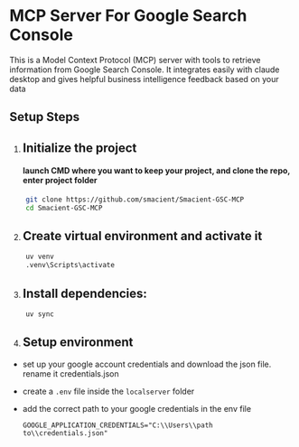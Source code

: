 # MCP Server For Google Search Console

This is a Model Context Protocol (MCP) server with tools to retrieve information from Google Search Console. It integrates easily with claude desktop and gives helpful business intelligence feedback based on your data

## Setup Steps

1.  ## Initialize the project 
    #### launch CMD where you want to keep your project, and clone the repo, enter project folder
```bash
    git clone https://github.com/smacient/Smacient-GSC-MCP
    cd Smacient-GSC-MCP
```

2.  ## Create virtual environment and activate it
```bash
    uv venv
    .venv\Scripts\activate
  ```

3.  ## Install dependencies:
```bash
    uv sync
```

4.  ## Setup environment
- set up your google account credentials and download the json file. rename it credentials.json
- create a `.env` file inside the `localserver` folder
- add the correct path to your google credentials in the env file

    `GOOGLE_APPLICATION_CREDENTIALS="C:\\Users\\path to\\credentials.json"`
